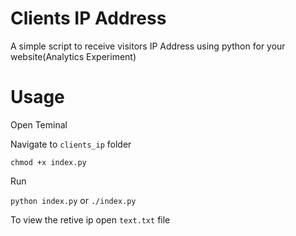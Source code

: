 # Clients IP Address
A simple script to receive visitors IP Address using python for your website(Analytics Experiment)


# Usage

Open Teminal

Navigate to `clients_ip` folder

`chmod +x index.py`
 
Run 

`python index.py` or `./index.py`

To view the retive ip open `text.txt` file

